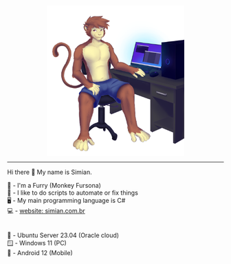 <p style="text-align: center;"><img style="align: center;display: block; margin-left: auto; margin-right: auto;" src="https://github.com/JSimian/JSimian/blob/main/Images/40A2%20-%20JSimianAlphaCommSam.png?raw=true" alt="" width="320" /></p>
<hr style="height:1px;">

Hi there 👋
My name is Simian.

🐒 - I'm a Furry (Monkey Fursona)<br />
💾 - I like to do scripts to automate or fix things<br />
🖥️ - My main programming language is C#<br />
💻 - [website: simian.com.br](https://simian.com.br)<br />
<br /><br />
🐧 - Ubuntu Server 23.04 (Oracle cloud)<br />
🪟 - Windows 11 (PC)<br />
📱 - Android 12 (Mobile)

<!--
**JSimian/JSimian** is a ✨ _special_ ✨ repository because its `README.md` (this file) appears on your GitHub profile.

Here are some ideas to get you started:

- 🔭 I’m currently working on ...
- 🌱 I’m currently learning ...
- 👯 I’m looking to collaborate on ...
- 🤔 I’m looking for help with ...
- 💬 Ask me about ...
- 📫 How to reach me: ...
- 😄 Pronouns: ...
- ⚡ Fun fact: ...
-->
